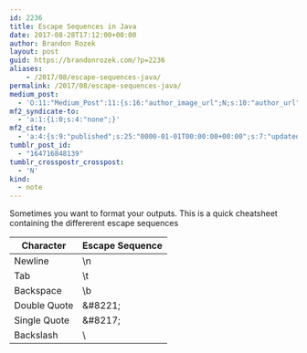 ```yaml
---
id: 2236
title: Escape Sequences in Java
date: 2017-08-28T17:12:00+00:00
author: Brandon Rozek
layout: post
guid: https://brandonrozek.com/?p=2236
aliases:
    - /2017/08/escape-sequences-java/
permalink: /2017/08/escape-sequences-java/
medium_post:
  - 'O:11:"Medium_Post":11:{s:16:"author_image_url";N;s:10:"author_url";N;s:11:"byline_name";N;s:12:"byline_email";N;s:10:"cross_link";N;s:2:"id";N;s:21:"follower_notification";N;s:7:"license";N;s:14:"publication_id";N;s:6:"status";N;s:3:"url";N;}'
mf2_syndicate-to:
  - 'a:1:{i:0;s:4:"none";}'
mf2_cite:
  - 'a:4:{s:9:"published";s:25:"0000-01-01T00:00:00+00:00";s:7:"updated";s:25:"0000-01-01T00:00:00+00:00";s:8:"category";a:1:{i:0;s:0:"";}s:6:"author";a:0:{}}'
tumblr_post_id:
  - "164716848139"
tumblr_crosspostr_crosspost:
  - 'N'
kind:
  - note
---
```

Sometimes you want to format your outputs. This is a quick cheatsheet containing the differerent escape sequences



| Character    | Escape Sequence |
| ------------ | --------------- |
| Newline      | \n              |
| Tab          | \t              |
| Backspace    | \b              |
| Double Quote | \&#8221;        |
| Single Quote | \&#8217;        |
| Backslash    | \\              |

 